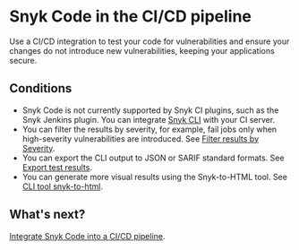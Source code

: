 # Snyk Code in the CI/CD pipeline

Use a CI/CD integration to test your code for vulnerabilities and ensure your changes do not introduce new vulnerabilities, keeping your applications secure.

## Conditions

* Snyk Code is not currently supported by Snyk CI plugins, such as the Snyk Jenkins plugin. You can integrate [Snyk CLI](../../snyk-cli/scan-and-maintain-projects-using-the-cli/snyk-cli-for-snyk-code/) with your CI server.
* You can filter the results by severity, for example, fail jobs only when high-severity vulnerabilities are introduced. See [Filter results by Severity](../../snyk-cli/scan-and-maintain-projects-using-the-cli/snyk-cli-for-snyk-code/view-snyk-code-cli-results.md#filter-results-by-severity-level).
* You can export the CLI output to JSON or SARIF standard formats. See [Export test results](../../snyk-cli/scan-and-maintain-projects-using-the-cli/snyk-cli-for-snyk-code/view-snyk-code-cli-results.md#export-test-results).
* You can generate more visual results using the Snyk-to-HTML tool. See [CLI tool snyk-to-html](../../snyk-cli/scan-and-maintain-projects-using-the-cli/cli-tools/snyk-to-html.md).

## What's next?

[Integrate Snyk Code into a CI/CD pipeline](./).
